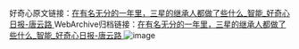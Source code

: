 好奇心原文链接：[在有名无分的一年里，三星的继承人都做了些什么_智能_好奇心日报-唐云路 ](https://www.qdaily.com/articles/9866.html)
WebArchive归档链接：[在有名无分的一年里，三星的继承人都做了些什么_智能_好奇心日报-唐云路 ](http://web.archive.org/web/20190623155120/https://www.qdaily.com/articles/9866.html)
![image](http://ww3.sinaimg.cn/large/007d5XDply1g3vgwuk9vmj30u03cge81)
